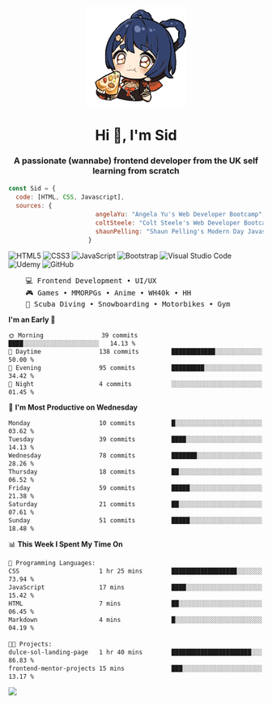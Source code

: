 <p align="center">
<img align="center" src="imgs/HuTaoPizza.gif" alt="Logo">
</p>
<h1 align="center">Hi 👋, I'm Sid</h1>
<h3 align="center">A passionate (wannabe) frontend developer from the UK self learning from scratch</h3>


```javascript
const Sid = {
  code: [HTML, CSS, Javascript],
  sources: {
                        angelaYu: "Angela Yu's Web Developer Bootcamp",
                        coltSteele: "Colt Steele's Web Developer Bootcamp",
                        shaunPelling: "Shaun Pelling's Modern Day Javascript"
                      }
```

![HTML5](https://img.shields.io/badge/html5-%23E34F26.svg?style=for-the-badge&logo=html5&logoColor=white)
![CSS3](https://img.shields.io/badge/css3-%231572B6.svg?style=for-the-badge&logo=css3&logoColor=white)
![JavaScript](https://img.shields.io/badge/javascript-%23323330.svg?style=for-the-badge&logo=javascript&logoColor=%23F7DF1E)
![Bootstrap](https://img.shields.io/badge/bootstrap-%238511FA.svg?style=for-the-badge&logo=bootstrap&logoColor=white)
![Visual Studio Code](https://img.shields.io/badge/Visual%20Studio%20Code-0078d7.svg?style=for-the-badge&logo=visual-studio-code&logoColor=white)
![Udemy](https://img.shields.io/badge/Udemy-A435F0?style=for-the-badge&logo=Udemy&logoColor=white)
![GitHub](https://img.shields.io/badge/github-%23121011.svg?style=for-the-badge&logo=github&logoColor=white)

<pre>
    💻 Frontend Development • UI/UX 
    🎮 Games • MMORPGs • Anime • WH40k • HH 
    💪 Scuba Diving • Snowboarding • Motorbikes • Gym
</pre>

<!--START_SECTION:waka-->
**I'm an Early 🐤** 

```text
🌞 Morning                39 commits          ████░░░░░░░░░░░░░░░░░░░░░   14.13 % 
🌆 Daytime                138 commits         ████████████░░░░░░░░░░░░░   50.00 % 
🌃 Evening                95 commits          █████████░░░░░░░░░░░░░░░░   34.42 % 
🌙 Night                  4 commits           ░░░░░░░░░░░░░░░░░░░░░░░░░   01.45 % 
```
📅 **I'm Most Productive on Wednesday** 

```text
Monday                   10 commits          █░░░░░░░░░░░░░░░░░░░░░░░░   03.62 % 
Tuesday                  39 commits          ████░░░░░░░░░░░░░░░░░░░░░   14.13 % 
Wednesday                78 commits          ███████░░░░░░░░░░░░░░░░░░   28.26 % 
Thursday                 18 commits          ██░░░░░░░░░░░░░░░░░░░░░░░   06.52 % 
Friday                   59 commits          █████░░░░░░░░░░░░░░░░░░░░   21.38 % 
Saturday                 21 commits          ██░░░░░░░░░░░░░░░░░░░░░░░   07.61 % 
Sunday                   51 commits          █████░░░░░░░░░░░░░░░░░░░░   18.48 % 
```


📊 **This Week I Spent My Time On** 

```text
💬 Programming Languages: 
CSS                      1 hr 25 mins        ██████████████████░░░░░░░   73.94 % 
JavaScript               17 mins             ████░░░░░░░░░░░░░░░░░░░░░   15.42 % 
HTML                     7 mins              ██░░░░░░░░░░░░░░░░░░░░░░░   06.45 % 
Markdown                 4 mins              █░░░░░░░░░░░░░░░░░░░░░░░░   04.19 % 

🐱‍💻 Projects: 
dulce-sol-landing-page   1 hr 40 mins        ██████████████████████░░░   86.83 % 
frontend-mentor-projects 15 mins             ███░░░░░░░░░░░░░░░░░░░░░░   13.17 % 
```


<!--END_SECTION:waka-->

<a href="">![](https://komarev.com/ghpvc/?username=sedaryildirim&style=for-the-badge)</a>
